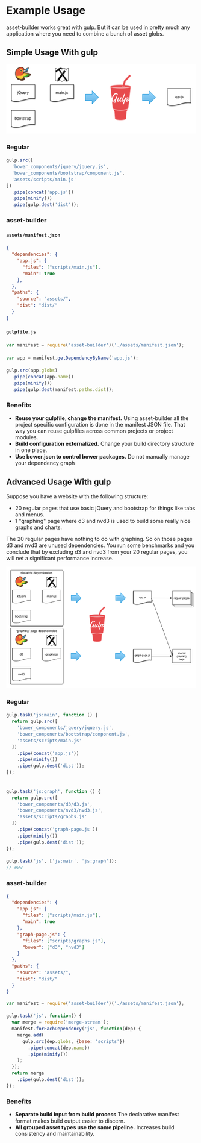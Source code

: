 Example Usage
=============

asset-builder works great with [gulp][]. But it can be used in pretty much any application where you need to combine a bunch of asset globs.

## Simple Usage With gulp

![simple workflow](images/example1-simple.png)

### Regular

```js
gulp.src([
  'bower_components/jquery/jquery.js',
  'bower_components/bootstrap/component.js',
  'assets/scripts/main.js'
])
  .pipe(concat('app.js'))
  .pipe(minify())
  .pipe(gulp.dest('dist'));
```

### asset-builder

#### `assets/manifest.json`

```json
{
  "dependencies": {
    "app.js": {
      "files": ["scripts/main.js"],
      "main": true
    },
  },
  "paths": {
    "source": "assets/",
    "dist": "dist/"
  }
}
```

#### `gulpfile.js`

```js
var manifest = require('asset-builder')('./assets/manifest.json');

var app = manifest.getDependencyByName('app.js');

gulp.src(app.globs)
  .pipe(concat(app.name))
  .pipe(minify())
  .pipe(gulp.dest(manifest.paths.dist));
```

### Benefits

- **Reuse your gulpfile, change the manifest.** Using asset-builder all the project specific configuration is done in the manifest JSON file. That way you can reuse gulpfiles across common projects or project modules.
- **Build configuration externalized.** Change your build directory structure in one place.
- **Use bower.json to control bower packages.** Do not manually manage your dependency graph

## Advanced Usage With gulp

Suppose you have a website with the following structure:

- 20 regular pages that use basic jQuery and bootstrap for things like tabs and menus.
- 1 "graphing" page where d3 and nvd3 is used to build some really nice graphs and charts.

The 20 regular pages have nothing to do with graphing. So on those pages d3 and nvd3 are unused dependencies. You run some benchmarks and you conclude that by excluding d3 and nvd3 from your 20 regular pages, you will net a significant performance increase.

![advanced usage](images/example2-js.png)

### Regular

```js
gulp.task('js:main', function () {
  return gulp.src([
    'bower_components/jquery/jquery.js',
    'bower_components/bootstrap/component.js',
    'assets/scripts/main.js'
  ])
    .pipe(concat('app.js'))
    .pipe(minify())
    .pipe(gulp.dest('dist'));
});


gulp.task('js:graph', function () {
  return gulp.src([
    'bower_components/d3/d3.js',
    'bower_components/nvd3/nvd3.js',
    'assets/scripts/graphs.js'
  ])
    .pipe(concat('graph-page.js'))
    .pipe(minify())
    .pipe(gulp.dest('dist'));
});

gulp.task('js', ['js:main', 'js:graph']);
// eww
```

### asset-builder

```json
{
  "dependencies": {
    "app.js": {
      "files": ["scripts/main.js"],
      "main": true
    },
    "graph-page.js": {
      "files": ["scripts/graphs.js"],
      "bower": ["d3", "nvd3"]
    }
  },
  "paths": {
    "source": "assets/",
    "dist": "dist/"
  }
}
```

```js
var manifest = require('asset-builder')('./assets/manifest.json');

gulp.task('js', function() {
  var merge = require('merge-stream');
  manifest.forEachDependency('js', function(dep) {
    merge.add(
      gulp.src(dep.globs, {base: 'scripts'})
        .pipe(concat(dep.name))
        .pipe(minify())
    );
  });
  return merge
    .pipe(gulp.dest('dist'));
});
```

### Benefits

- **Separate build input from build process** The declarative manifest format makes build output easier to discern.
- **All grouped asset types use the same pipeline.** Increases build consistency and maintainability.

[gulp]: http://gulpjs.com/
